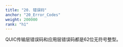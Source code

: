 ```yaml
---
title: "20. 错误码"
anchor: "20_Error_Codes"
weight: 200000
rank: "h1"
---
```


QUIC传输层错误码和应用层错误码都是62位无符号整型。
